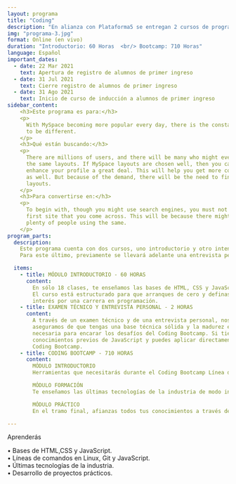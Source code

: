 ```yaml
---
layout: programa
title: "Coding"
description: "En alianza con Plataforma5 se entregan 2 cursos de programación. En clases que se dividen en formato teórico y práctico. En trabajo personal y grupal."
img: "programa-3.jpg"
format: Online (en vivo)
duration: "Introductorio: 60 Horas  <br/> Bootcamp: 710 Horas"
language: Español
important_dates:
  - date: 22 Mar 2021
    text: Apertura de registro de alumnos de primer ingreso
  - date: 31 Jul 2021
    text: Cierre registro de alumnos de primer ingreso
  - date: 31 Ago 2021
    text: Inicio de curso de inducción a alumnos de primer ingreso
sidebar_content:
    <h3>Este programa es para:</h3>
    <p>
      With MySpace becoming more popular every day, there is the constant need
      to be different.
    </p>
    <h3>Qué están buscando:</h3>
    <p>
      There are millions of users, and there will be many who might even use
      the same layouts. If MySpace layouts are chosen well, then you can
      enhance your profile a great deal. This will help you get more contacts
      as well. But because of the demand, there will be the need to find unique
      layouts.
    </p>
    <h3>Para convertirse en:</h3>
    <p>
      To begin with, though you might use search engines, you must not pick the
      first site that you come across. This will be because there might be
      plenty of people using the same.
    </p>
program_parts:
  description:
    Este programa cuenta con dos cursos, uno introductorio y otro intensivo.
    Para este último, previamente se llevará adelante una entrevista personal.

  items:
    - title: MÓDULO INTRODUCTORIO - 60 HORAS
      content:
        En sólo 18 clases, te enseñamos las bases de HTML, CSS y JavaScript.
        El curso está estructurado para que arranques de cero y definas tu
        interés por una carrera en programación.
    - title: EXAMEN TÉCNICO Y ENTREVISTA PERSONAL - 2 HORAS
      content:
        A través de un examen técnico y de una entrevista personal, nos
        aseguramos de que tengas una base técnica sólida y la madurez emocional
        necesaria para encarar los desafíos del Coding Bootcamp. Si tienes
        conocimientos previos de JavaScript y puedes aplicar directamente al
        Coding Bootcamp.
    - title: CODING BOOTCAMP - 710 HORAS
      content:
        MÓDULO INTRODUCTORIO
        Herramientas que necesitarás durante el Coding Bootcamp Línea de comandos en Linux, Git y JavaScript puro. Lo completas a tu ritmo.

        MÓDULO FORMACIÓN
        Te enseñamos las últimas tecnologías de la industria de modo intensivo.

        MÓDULO PRÁCTICO
        En el tramo final, afianzas todos tus conocimientos a través de tres proyectos prácticos, de complejidad creciente.

---
```

Aprenderás

•   Bases de HTML,CSS y JavaScript. <br/>
•   Líneas de comandos en Linux, Git y JavaScript. <br/>
•   Últimas tecnologías de la industria. <br/>
•   Desarrollo de proyectos prácticos.
